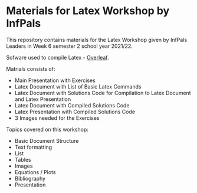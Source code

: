 # Materials for Latex Workshop by InfPals

This repository contains materials for the Latex Workshop given by InfPals Leaders in Week 6 semester 2 school year 2021/22.

Sofware used to compile Latex - [Overleaf](https://www.overleaf.com/).

Matrials consists of:
- Main Presentation with Exercises
- Latex Document with List of Basic Latex Commands
- Latex Document with Solutions Code for Compilation to Latex Document and Latex Presentation 
- Latex Document with Compiled Solutions Code
- Latex Presentation with Compiled Solutions Code
- 3 Images needed for the Exercises

Topics covered on this workshop:
- Basic Document Structure
- Text formatting
- List
- Tables
- Images
- Equations / Plots
- Bibliography
- Presentation
